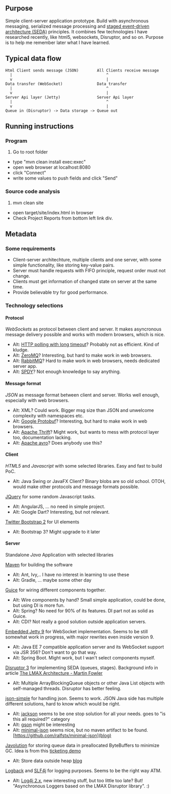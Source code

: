 ## Purpose

Simple client-server application prototype. 
Build with asynchronous messaging, 
serialized message processing 
and [staged event-driven architecture (SEDA)](http://en.wikipedia.org/wiki/Staged_event-driven_architecture) principles.
It combines few technologies I have researched recently,
like html5, websockets, Disruptor, and so on. 
Purpose is to help me remember later what I have learned.

## Typical data flow


```
Html Client sends message (JSON)        All Clients receive message
  |                                         ^
  v                                         |
Data transfer (WebSocket)               Data transfer
  |                                         ^
  v                                         |
Server Api layer (Jetty)                Server Api layer
  |                                         ^
  v                                         |
Queue in (Disruptor) -> Data storage -> Queue out

```

## Running instructions

### Program

1. Go to root folder
* type "mvn clean install exec:exec"
* open web browser at localhost:8080
* click "Connect"
* write some values to push fields and click "Send"

### Source code analysis

1. mvn clean site
* open target/site/index.html in browser
* Check Project Reports from bottom left link div.

## Metadata  

### Some requirements

* Client-server architechture, multiple clients and one server, with some simple functionality, like storing key-value pairs.
* Server must handle requests with FIFO principle, request order must not change.
* Clients must get information of changed state on server at the same time.
* Provide believable try for good performance.

### Technology selections

#### Protocol

*WebSockets* as protocol between client and server. 
It makes asyncronous message delivery possible
and works with modern browsers, 
which is nice.
 * Alt: [HTTP polling with long timeout](http://stackoverflow.com/questions/1406580/jquery-ajax-polling-for-json-response-handling-based-on-ajax-result-or-json-con)? Probably not as efficient. Kind of kludge.
 * Alt: [ZeroMQ](http://zeromq.org)? Interesting, but hard to make work in web browsers.
 * Alt: [RabbitMQ](http://www.rabbitmq.com)? Hard to make work in web browsers, needs dedicated server app.
 * Alt: [SPDY](http://en.wikipedia.org/wiki/SPDY)? Not enough knowledge to say anything.


#### Message format

*JSON* as message format between client and server. Works well enough, especially with web browsers.
* Alt: XML? Could work. Bigger msg size than JSON and unwelcome complexity with namespaces etc.
* Alt: [Google Protobuf](http://code.google.com/p/protobuf/)? Interesting, but hard to make work in web browsers.
* Alt: [Apache Thrift](http://thrift.apache.org/tutorial/js/)? Might work, but wants to mess with protocol layer too, documentation lacking.
* Alt: [Apache avro](http://avro.apache.org)? Does anybody use this?

#### Client

*HTML5* and *Javascript* with some selected libraries. Easy and fast to build PoC. 
* Alt: Java Swing or JavaFX Client? Binary blobs are so old school. OTOH, would make other protocols and message formats possible.

[JQuery](http://jquery.com) for some random Javascript tasks.
* Alt: AngularJS, ... no need in simple project.
* Alt: Google Dart? Interesting, but not relevant.

[Twitter Bootstrap 2](http://getbootstrap.com/2.3.2/) for UI elements
* Alt: Bootstrap 3? Might upgrade to it later
 
#### Server

Standalone *Java* Application with selected libraries

[Maven](http://maven.apache.org/) for building the software
* Alt: Ant, Ivy,.. I have no interest in learning to use these
* Alt: Gradle, ... maybe some other day 

[Guice](https://github.com/google/guice) for wiring different components together.
* Alt: Wire components by hand? Small simple application, could be done, but using DI is more fun.
* Alt: Spring? No need for 90% of its features. DI part not as solid as Guice. 
* Alt: CDI? Not really a good solution outside application servers.

[Embedded Jetty 9](http://www.eclipse.org/jetty/) for WebSocket implementation. Seems to be still somewhat work in progress, with major rewrites even inside version 9.
* Alt: Java EE 7 compatible application server and its WebSocket support via JSR 356? Don't want to go that way.
* Alt: Spring Boot. Might work, but I wan't select components myself.

[Disruptor 3](http://lmax-exchange.github.io/disruptor/) for implementing SEDA (queues, stages). Background info in article [The LMAX Architecture - Martin Fowler](http://martinfowler.com/articles/lmax.html)
 * Alt: Multiple ArrayBlockingQueue objects or other Java List objects with self-managed threads. Disruptor has better feeling.

[json-simple](http://code.google.com/p/json-simple/) for handling json. Seems to work. JSON Java side has multiple different solutions, hard to know which would be right.
* Alt: [jackson](https://github.com/FasterXML/jackson) seems to be one stop solution for all your needs. goes to "is this all required?" category
* Alt: [gson](https://code.google.com/p/google-gson/) might be interesting
* Alt: [minimal-json](http://eclipsesource.com/blogs/2013/04/18/minimal-json-parser-for-java/) seems nice, but no maven artifact to be found. [https://github.com/ralfstx/minimal-json](blog)

[Javolution](http://javolution.org) for storing queue data in preallocated ByteBuffers to minimize GC. Idea is from this [ticketing demo](https://github.com/mikeb01/ticketing)
* Alt: Store data outside heap [blog](http://vanillajava.blogspot.fi/2013/07/openhft-java-lang-project.html)

[Logback](http://logback.qos.ch) and [SLF4j](http://www.slf4j.org) for logging purposes. Seems to be the right way ATM.
* Alt: [Log4j 2.x](http://logging.apache.org/log4j/2.x/), new interesting stuff, but too little too late? But! "Asynchronous Loggers based on the LMAX Disruptor library". :)
